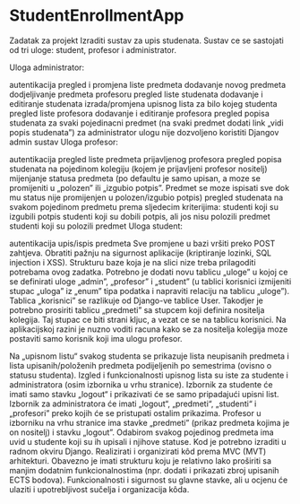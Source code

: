 # StudentEnrollmentApp

Zadatak za projekt
Izraditi sustav za upis studenata. Sustav ce se sastojati od tri uloge: student, profesor i administrator.

Uloga administrator:

autentikacija
pregled i promjena liste predmeta
dodavanje novog predmeta
dodjeljivanje predmeta profesoru
pregled liste studenata
dodavanje i editiranje studenata
izrada/promjena upisnog lista za bilo kojeg studenta
pregled liste profesora
dodavanje i editiranje profesora
pregled popisa studenata za svaki pojedinacni predmet (na svaki predmet dodati link „vidi popis studenata”)
za administrator ulogu nije dozvoljeno koristiti Djangov admin sustav
Uloga profesor:

autentikacija
pregled liste predmeta prijavljenog profesora
pregled popisa studenata na pojedinom kolegiju (kojem je prijavljeni profesor nositelj)
mijenjanje statusa predmeta (po defaultu je samo upisan, a moze se promijeniti u „polozen” ili „izgubio potpis”. Predmet se moze ispisati sve dok mu status nije promijenjen u polozen/izgubio potpis)
pregled studenata na svakom pojedinom predmetu prema sljedecim kriterijima:
studenti koji su izgubili potpis
studenti koji su dobili potpis, ali jos nisu polozili predmet
studenti koji su polozili predmet
Uloga student:

autentikacija
upis/ispis predmeta
Sve promjene u bazi vršiti preko POST zahtjeva. Obratiti pažnju na sigurnost aplikacije (kriptiranje lozinki, SQL injection i XSS). Strukturu baze koja je na slici nize treba prilagoditi potrebama ovog zadatka. Potrebno je dodati novu tablicu „uloge” u kojoj ce se definirati uloge „admin”, „profesor” i „student” (u tablici korisnici izmijeniti stupac „uloga” iz „enum” tipa podatka i napraviti relaciju na tablicu „uloge”). Tablica „korisnici” se razlikuje od Django-ve tablice User. Takodjer je potrebno prosiriti tablicu „predmeti” sa stupcem koji definira nositelja kolegija. Taj stupac ce biti strani kljuc, a vezat ce se na tablicu korisnici. Na aplikacijskoj razini je nuzno voditi racuna kako se za nositelja kolegija moze postaviti samo korisnik koji ima ulogu profesor. 

Na „upisnom listu“ svakog studenta se prikazuje lista neupisanih predmeta i lista upisanih/položenih predmeta podijeljenih po semestrima (ovisno o statusu studenta). Izgled i funkcionalnosti upisnog lista su iste za studente i administratora (osim izbornika u vrhu stranice). Izbornik za studente će imati samo stavku „logout“ i prikazivati će se samo pripadajući upisni list. Izbornik za administratora će imati „logout“, „predmeti“, „studenti“ i „profesori” preko kojih će se pristupati ostalim prikazima. Profesor u izborniku na vrhu stranice ima stavke „predmeti” (prikaz predmeta kojima je on nositelj) i stavku „logout”. Odabirom svakog pojedinog predmeta ima uvid u studente koji su ih upisali i njihove statuse. Kod je potrebno izraditi u radnom okviru Django. Realizirati i organizirati kôd prema MVC (MVT) arhitekturi. Obavezno je imati strukturu koju je relativno lako proširiti sa manjim dodatnim funkcionalnostima (npr. dodati i prikazati zbroj upisanih ECTS bodova). Funkcionalnosti i sigurnost su glavne stavke, ali u ocjenu će ulaziti i upotrebljivost sučelja i organizacija kôda.
